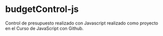 # budgetControl-js
Control de presupuesto realizado con Javascript realizado como proyecto en el Curso de JavaScript con Github.
